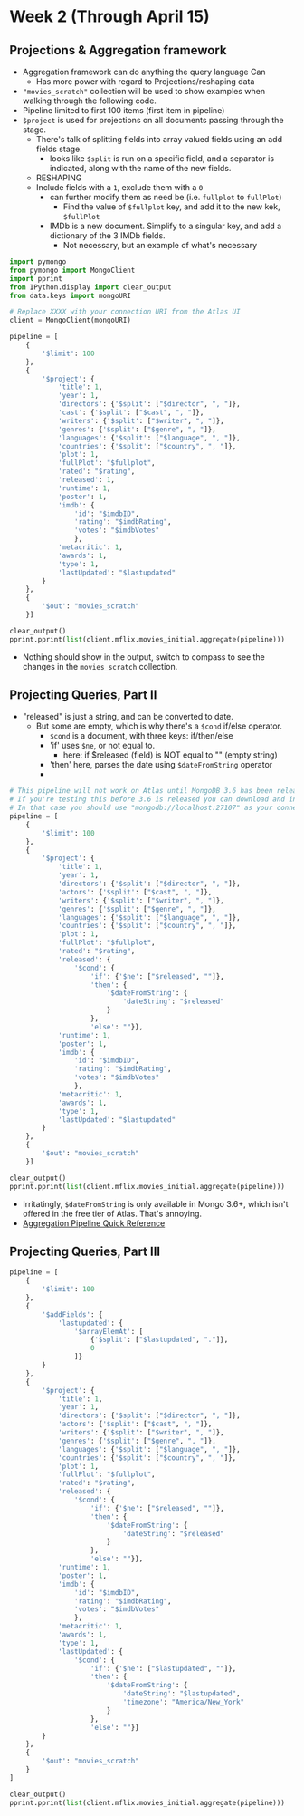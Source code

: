 # Week 2 (Through April 15)

## Projections & Aggregation framework

- Aggregation framework can do anything the query language Can
  - Has more power with regard to Projections/reshaping data
- `"movies_scratch"` collection will be used to show examples when walking through the following code.
- Pipeline limited to first 100 items (first item in pipeline)
- `$project` is used for projections on all documents passing through the stage.
  - There's talk of splitting fields into array valued fields using an add fields stage.
    - looks like `$split` is run on a specific field, and a separator is indicated, along with the name of the new fields.
  - RESHAPING
  - Include fields with a `1`, exclude them with a `0`
    - can further modify them as need be (i.e. `fullplot` to `fullPlot`)
      - Find the value of `$fullplot` key, and add it to the new kek, `$fullPlot`
    - IMDb is a new document. Simplify to a singular key, and add a dictionary of the 3 IMDb fields.
      - Not necessary, but an example of what's necessary


``` python
import pymongo
from pymongo import MongoClient
import pprint
from IPython.display import clear_output
from data.keys import mongoURI

# Replace XXXX with your connection URI from the Atlas UI
client = MongoClient(mongoURI)

pipeline = [
    {
        '$limit': 100
    },
    {
        '$project': {
            'title': 1,
            'year': 1,
            'directors': {'$split': ["$director", ", "]},
            'cast': {'$split': ["$cast", ", "]},
            'writers': {'$split': ["$writer", ", "]},
            'genres': {'$split': ["$genre", ", "]},
            'languages': {'$split': ["$language", ", "]},
            'countries': {'$split': ["$country", ", "]},
            'plot': 1,
            'fullPlot': "$fullplot",
            'rated': "$rating",
            'released': 1,
            'runtime': 1,
            'poster': 1,
            'imdb': {
                'id': "$imdbID",
                'rating': "$imdbRating",
                'votes': "$imdbVotes"
                },
            'metacritic': 1,
            'awards': 1,
            'type': 1,
            'lastUpdated': "$lastupdated"
        }
    },
    {
        '$out': "movies_scratch"
    }]

clear_output()
pprint.pprint(list(client.mflix.movies_initial.aggregate(pipeline)))
```  
- Nothing should show in the output, switch to compass to see the changes in the `movies_scratch` collection.

## Projecting Queries, Part II

- "released" is just a string, and can be converted to date.
  - But some are empty, which is why there's a `$cond` if/else operator.
    - `$cond` is a document, with three keys: if/then/else
    - 'if' uses `$ne`, or not equal to.
      - here: if $released (field) is NOT equal to "" (empty string)
    - 'then' here, parses the date using `$dateFromString` operator
    -


``` python
# This pipeline will not work on Atlas until MongoDB 3.6 has been released
# If you're testing this before 3.6 is released you can download and install MongoDB 3.5.X locally
# In that case you should use "mongodb://localhost:27107" as your connection URI
pipeline = [
    {
        '$limit': 100
    },
    {
        '$project': {
            'title': 1,
            'year': 1,
            'directors': {'$split': ["$director", ", "]},
            'actors': {'$split': ["$cast", ", "]},
            'writers': {'$split': ["$writer", ", "]},
            'genres': {'$split': ["$genre", ", "]},
            'languages': {'$split': ["$language", ", "]},
            'countries': {'$split': ["$country", ", "]},
            'plot': 1,
            'fullPlot': "$fullplot",
            'rated': "$rating",
            'released': {
                '$cond': {
                    'if': {'$ne': ["$released", ""]},
                    'then': {
                        '$dateFromString': {
                            'dateString': "$released"
                        }
                    },
                    'else': ""}},
            'runtime': 1,
            'poster': 1,
            'imdb': {
                'id': "$imdbID",
                'rating': "$imdbRating",
                'votes': "$imdbVotes"
                },
            'metacritic': 1,
            'awards': 1,
            'type': 1,
            'lastUpdated': "$lastupdated"
        }
    },
    {
        '$out': "movies_scratch"
    }]

clear_output()
pprint.pprint(list(client.mflix.movies_initial.aggregate(pipeline)))
```
- Irritatingly, `$dateFromString` is only available in Mongo 3.6+, which isn't offered in the free tier of Atlas. That's annoying.
- [Aggregation Pipeline Quick Reference](https://docs.mongodb.com/manual/meta/aggregation-quick-reference/index.html?jmp=coursera-intro-mongodb)

## Projecting Queries, Part III



``` python
pipeline = [
    {
        '$limit': 100
    },
    {
        '$addFields': {
            'lastupdated': {
                '$arrayElemAt': [
                    {'$split': ["$lastupdated", "."]},
                    0
                ]}
        }
    },
    {
        '$project': {
            'title': 1,
            'year': 1,
            'directors': {'$split': ["$director", ", "]},
            'actors': {'$split': ["$cast", ", "]},
            'writers': {'$split': ["$writer", ", "]},
            'genres': {'$split': ["$genre", ", "]},
            'languages': {'$split': ["$language", ", "]},
            'countries': {'$split': ["$country", ", "]},
            'plot': 1,
            'fullPlot': "$fullplot",
            'rated': "$rating",
            'released': {
                '$cond': {
                    'if': {'$ne': ["$released", ""]},
                    'then': {
                        '$dateFromString': {
                            'dateString': "$released"
                        }
                    },
                    'else': ""}},
            'runtime': 1,
            'poster': 1,
            'imdb': {
                'id': "$imdbID",
                'rating': "$imdbRating",
                'votes': "$imdbVotes"
                },
            'metacritic': 1,
            'awards': 1,
            'type': 1,
            'lastUpdated': {
                '$cond': {
                    'if': {'$ne': ["$lastupdated", ""]},
                    'then': {
                        '$dateFromString': {
                            'dateString': "$lastupdated",
                            'timezone': "America/New_York"
                        }
                    },
                    'else': ""}}
        }
    },
    {
        '$out': "movies_scratch"
    }
]

clear_output()
pprint.pprint(list(client.mflix.movies_initial.aggregate(pipeline)))
```
